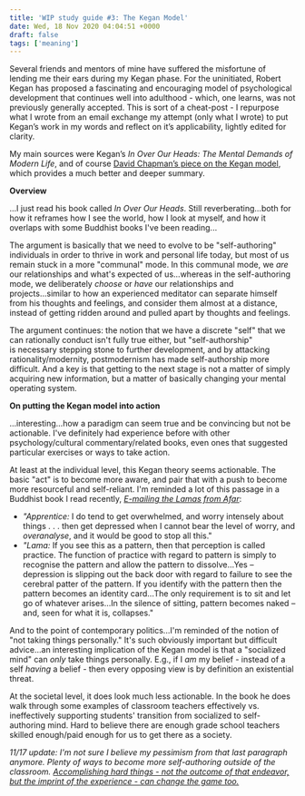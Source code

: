 ```yaml
---
title: 'WIP study guide #3: The Kegan Model'
date: Wed, 18 Nov 2020 04:04:51 +0000
draft: false
tags: ['meaning']
---
```


Several friends and mentors of mine have suffered the misfortune of lending me their ears during my Kegan phase. For the uninitiated, Robert Kegan has proposed a fascinating and encouraging model of psychological development that continues well into adulthood - which, one learns, was not previously generally accepted. This is sort of a cheat-post - I repurpose what I wrote from an email exchange my attempt (only what I wrote) to put Kegan’s work in my words and reflect on it’s applicability, lightly edited for clarity. 

My main sources were Kegan’s _In Over Our Heads: The Mental Demands of Modern Life_, and of course [David Chapman’s piece on the Kegan model](https://vividness.live/2015/10/12/developing-ethical-social-and-cognitive-competence/), which provides a much better and deeper summary. 

**Overview**

…I just read his book called _In Over Our Heads_. Still reverberating...both for how it reframes how I see the world, how I look at myself, and how it overlaps with some Buddhist books I've been reading...

The argument is basically that we need to evolve to be "self-authoring" individuals in order to thrive in work and personal life today, but most of us remain stuck in a more "communal" mode. In this communal mode, we _are_ our relationships and what's expected of us...whereas in the self-authoring mode, we deliberately _choose_ or _have_ our relationships and projects...similar to how an experienced meditator can separate himself from his thoughts and feelings, and consider them almost at a distance, instead of getting ridden around and pulled apart by thoughts and feelings. 

The argument continues: the notion that we have a discrete "self" that we can rationally conduct isn't fully true either, but "self-authorship" is necessary stepping stone to further development, and by attacking rationality/modernity, postmodernism has made self-authorship more difficult. And a key is that getting to the next stage is not a matter of simply acquiring new information, but a matter of basically changing your mental operating system.

**On putting the Kegan model into action**

…interesting...how a paradigm can seem true and be convincing but not be actionable. I've definitely had experience before with other psychology/cultural commentary/related books, even ones that suggested particular exercises or ways to take action.

At least at the individual level, this Kegan theory seems actionable. The basic "act" is to become more aware, and pair that with a push to become more resourceful and self-reliant. I'm reminded a lot of this passage in a Buddhist book I read recently, [_E-mailing the Lamas from Afar_](http://arobuddhism.org/books/emailing-the-lamas-from-afar.html):

*   _"Apprentice:_ I do tend to get overwhelmed, and worry intensely about things . . . then get depressed when I cannot bear the level of worry, and _overanalyse_, and it would be good to stop all this."
*   _"Lama:_ If you see this as a pattern, then that perception is called practice. The function of practice with regard to pattern is simply to recognise the pattern and allow the pattern to dissolve…Yes – depression is slipping out the back door with regard to failure to see the cerebral patter of the pattern. If you identify with the pattern then the pattern becomes an identity card…The only requirement is to sit and let go of whatever arises…In the silence of sitting, pattern becomes naked – and, seen for what it is, collapses."

And to the point of contemporary politics...I'm reminded of the notion of "not taking things personally." It's such obviously important but difficult advice...an interesting implication of the Kegan model is that a "socialized mind" can _only_ take things personally. E.g., if I _am_ my belief - instead of a self _having_ a belief - then every opposing view is by definition an existential threat. 

At the societal level, it does look much less actionable. In the book he does walk through some examples of classroom teachers effectively vs. ineffectively supporting students' transition from socialized to self-authoring mind. Hard to believe there are enough grade school teachers skilled enough/paid enough for us to get there as a society. 

_11/17 update: I'm not sure I believe my pessimism from that last paragraph anymore. Plenty of ways to become more self-authoring outside of the classroom. [Accomplishing hard things - not the outcome of that endeavor, but the imprint of the experience - can change the game too.](https://startingstrength.com/training/training-for-life)_
